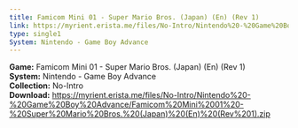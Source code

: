 ```yaml
---
title: Famicom Mini 01 - Super Mario Bros. (Japan) (En) (Rev 1)
link: https://myrient.erista.me/files/No-Intro/Nintendo%20-%20Game%20Boy%20Advance/Famicom%20Mini%2001%20-%20Super%20Mario%20Bros.%20(Japan)%20(En)%20(Rev%201).zip
type: single1
System: Nintendo - Game Boy Advance
---
```

<b>Game:</b> Famicom Mini 01 - Super Mario Bros. (Japan) (En) (Rev 1)<br>
<b>System:</b> Nintendo - Game Boy Advance<br>
<b>Collection:</b> No-Intro<br>
<b>Download:</b> https://myrient.erista.me/files/No-Intro/Nintendo%20-%20Game%20Boy%20Advance/Famicom%20Mini%2001%20-%20Super%20Mario%20Bros.%20(Japan)%20(En)%20(Rev%201).zip